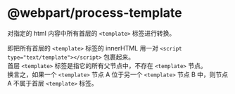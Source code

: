 # @webpart/process-template

对指定的 html 内容中所有首层的 `<template>` 标签进行转换。  

即把所有首层的 `<template>` 标签的 innerHTML 用一对 `<script type="text/template"></script>` 包裹起来。  
首层 `<template>` 标签是指它的所有父节点中，不存在 `<template>` 节点。  
换言之，如果一个 `<template>` 节点 A 位于另一个 `<template>` 节点 B 中，则节点 A 不属于首层 `<template>` 标签。  
